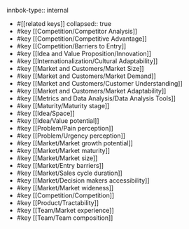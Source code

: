 innbok-type:: internal
- #[[related keys]]
collapsed:: true
- #key [[Competition/Competitor Analysis]]
- #key [[Competition/Competitive Advantage]]
- #key [[Competition/Barriers to Entry]]
- #key [[Idea and Value Proposition/Innovation]]
- #key [[Internationalization/Cultural Adaptability]]
- #key [[Market and Customers/Market Size]]
- #key [[Market and Customers/Market Demand]]
- #key [[Market and Customers/Customer Understanding]]
- #key [[Market and Customers/Market Adaptability]]
- #key [[Metrics and Data Analysis/Data Analysis Tools]]
- #key [[Maturity/Maturity stage]]
- #key [[Idea/Space]]
- #key [[Idea/Value potential]]
- #key [[Problem/Pain perception]]
- #key [[Problem/Urgency perception]]
- #key [[Market/Market growth potential]]
- #key [[Market/Market maturity]]
- #key [[Market/Market size]]
- #key [[Market/Entry barriers]]
- #key [[Market/Sales cycle duration]]
- #key [[Market/Decision makers accessibility]]
- #key [[Market/Market wideness]]
- #key [[Competition/Competition]]
- #key [[Product/Tractability]]
- #key [[Team/Market experience]]
- #key [[Team/Team composition]]


